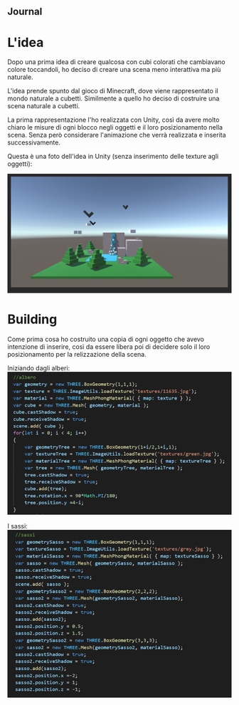 ## Journal
# L'idea
Dopo una prima idea di creare qualcosa con cubi colorati che cambiavano colore toccandoli, ho deciso di creare una scena meno interattiva ma più naturale.

L'idea prende spunto dal gioco di Minecraft, dove viene rappresentato il mondo naturale a cubetti. 
Similmente a quello ho deciso di costruire una scena naturale a cubetti.

La prima rappresentazione l'ho realizzata con Unity, così da avere molto chiaro le misure di ogni blocco negli oggetti e il loro posizionamento nella scena. Senza però considerare l'animazione che verrà realizzata e inserita successivamente.

Questa è una foto dell'idea in Unity (senza inserimento delle texture agli oggetti):

![Image from Unity](./img/scene.png)

# Building
Come prima cosa ho costruito una copia di ogni oggetto che avevo intenzione di inserire, così da essere libera poi di decidere solo il loro posizionamento per la relizzazione della scena.

Iniziando dagli alberi:
![ImageCodeTree](./img/CodeTree.png)

I sassi:
![ImageCodeRocks](./img/CodeRocks.png)
